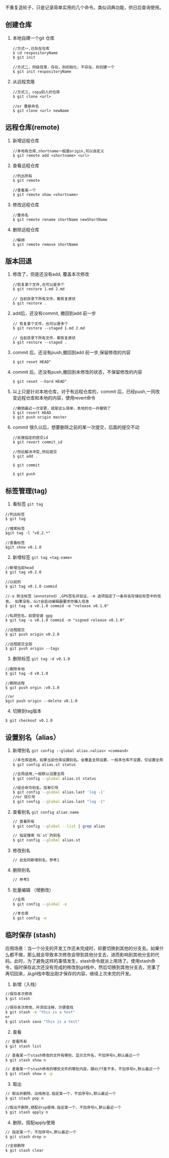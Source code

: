 不重复造轮子，只是记录简单实用的几个命令。类似词典功能，供日后查询使用。




## 创建仓库

1. 本地自建一个git 仓库

   ```shell
   //方式一,已存在仓库
   $ cd respositoryName
   $ git init
   
   //方式二，同级目录，存在，则初始化，不存在，则创建一个
   $ git init respositoryName
   
   ```

2. 从远程克隆

   ```shell
   //方式三，copy别人的仓库
   $ git clone <url>
   
   //or 重新命名
   $ git clone <url> newName
   ```

## 远程仓库(remote)

1. 新增远程仓库

   ```shell
   //本地有仓库,shortname一般是origin,可以自定义
   $ git remote add <shortname> <url>
   ```

2. 查看远程仓库

   ```shell
   //列出所有
   $ git remote
   
   //查看某一个
   $ git remote show <shortname>
   ```

3. 修改远程仓库

   ```shell
   //重命名
   $ git remote rename shortName newShortName
   ```

4. 删除远程仓库

   ```shell
   //解绑
   $ git remote remove shortName
   ```

   

## 版本回退

1. 修改了，但是还没有add, 覆盖本次修改

   ```shell
   //恢复某个文件,也可以是多个
   $ git restore 1.md 2.md
   
   // 当前目录下所有文件，都恢复原状
   $ git restore .
   ```

2. add后，还没有commit, 撤回到add 前一步

   ```shell
   // 恢复某个文件，也可以是多个
   $ git restore --staged 1.md 2.md
   
   // 当前目录下所有文件，都恢复原状
   $ git restore --staged .
   ```

3. commit 后，还没有push,撤回到add 前一步,保留修改的内容

   ```shell
   $ git reset HEAD^	
   ```

4. commit 后，还没有push,撤回到未修改的状态，不保留修改的内容

   ```shell
   $ git reset --hard HEAD^
   ```

5. 以上只是针对本地仓库，对于有远程仓库的，commit 后，已经push,一同改变远程仓库和本地的内容，使用revert命令
   ```shell
   //撤销最近一次变更，就是这么简单，本地的也一并撤销了
   $ git revert HEAD
   $ git push origin master
   
   ```
6. commit 很久以后，想要删除之前的某一次提交，后面的提交不动
   ```shell
   //反做指定的提交id
   $ git revert commit_id
   
   //然后解决冲突,然后提交
   $ git add .
   
   $ git commit
   
   $ git push
   ```



## 标签管理(tag)

1. 看标签 `git tag`

```shell
//列出标签
$ git tag

//搜索标签
$git tag -l "v0.2.*"

//查看标签
$git show v0.1.0
```

2. 新增标签 `git tag <tag-name>`

```shell
//新增当前head
$ git tag v0.2.0

//以前的
$ git tag v0.1.0 commid

//-a 附注标签（annotated）,GPG签名并验证，-m 选项指定了一条将会存储在标签中的信息。 如果没有，Git会启动编辑器要求你输入信息
$ git tag -a v0.1.0 commid -m "release v0.1.0"

//私钥签名，前提安装 gpg
$ git tag -s v0.1.0 commid -m "signed release v0.1.0"

//远程提交
$ git push origin v0.2.0

//远程提交全部
$ git push origin --tags
```

3. 删除标签 `git tag -d v0.1.0`

```shell
//删除本地
$ git tag -d v0.1.0

//删除远程
$ git push orgin :v0.1.0

//or
$git push origin --delete v0.1.0
```

4. 切换到tag版本

```shell
$ git checkout v0.1.0
```

## 设置别名（alias）

1. 新增别名 `git config --global alias.<alias> <command>`

   ``` bash
   //本仓库适用，如果当前仓库设置别名，会覆盖全局设置，一般本仓库不设置，仅设置全局
   $ git config alias.st status
   
   //全局适用,一般默认设置全局
   $ git config --global alias.st status
   
   //组合命令别名，加单引号
   $ git config --global alias.last 'log -1'
   //or 双引号
   $ git config --global alias.last "log -1"
   ```

2. 查看别名 `git config alias.name`

   ```bash
   // 查看所有
   $ git config --global --list | grep alias
   
   // 指定搜索 叫`st`的别名
   $ git config --global alias.st
   ```

3. 修改别名

   ```bash
   // 此处同新增别名，参考1
   ```

4. 删除别名

   ```bash
   // 参考5
   ```


5. 批量编辑 （增删改）

   ```bash
   //全局
   $ git config --global -e
   
   //本仓库
   $ git config -e
   ```

## 临时保存 (stash)

应用场景：当一个分支的开发工作还未完成时，却要切换到其他的分支去。如果什么都不做，那么就会导致本次修改会带到其他分支去，进而影响到其他分支的代码。此时，为了避免这样的事情发生，stash命令就派上用场了。使用stash命令，临时保存此次还没有完成的修改到git栈中，然后切换到其他分支去，完事了再切回来，从git栈中取出刚才保存的内容，继续上次未完的开发。


1. 新增（入栈）

  ```sh
  //保存本次修改
  $ git stash

  //保存本次修改，并添加注释，方便查找
  $ git stash -m "this is a test"
  or
  $ git stash save "this is a test"
  ```

2. 查看

  ```sh
  // 查看所有
  $ git stash list

  // 查看某一个stash修改的文件有哪些，显示文件名，不加序号n,默认最近一个
  $ git stash show n

  // 查看某一个stash修改的哪些文件的哪些内容，跟diff差不多。不加序号n,默认最近一个
  $ git stash show n -p

  ```

3. 取出

  ```sh
  // 取出并删除，出栈用法.指定某一个，不加序号n,默认最近一个
  $ git stash pop n

  //取出不删除,搭配drop使用.指定某一个，不加序号n,默认最近一个
  $ git stash apply n
  ```

4. 删除，搭配apply使用

  ```sh
  // 指定某一个，不加序号n,默认最近一个
  $ git stash drop n

  //全部删除
  $ git stash clear
  ```

   
